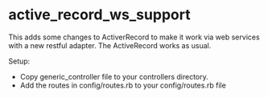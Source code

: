 active_record_ws_support
========================
This adds some changes to ActiverRecord to make it work via web services with a new restful adapter. The ActiveRecord works as usual.

	    
Setup:
 - Copy generic_controller file to your controllers directory.
 - Add the routes in config/routes.rb to your config/routes.rb file
